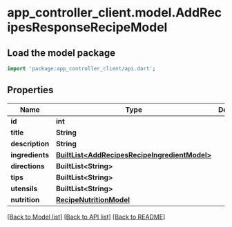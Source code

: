 # app_controller_client.model.AddRecipesResponseRecipeModel

## Load the model package
```dart
import 'package:app_controller_client/api.dart';
```

## Properties
Name | Type | Description | Notes
------------ | ------------- | ------------- | -------------
**id** | **int** |  | 
**title** | **String** |  | 
**description** | **String** |  | 
**ingredients** | [**BuiltList&lt;AddRecipesRecipeIngredientModel&gt;**](AddRecipesRecipeIngredientModel.md) |  | 
**directions** | **BuiltList&lt;String&gt;** |  | 
**tips** | **BuiltList&lt;String&gt;** |  | 
**utensils** | **BuiltList&lt;String&gt;** |  | 
**nutrition** | [**RecipeNutritionModel**](RecipeNutritionModel.md) |  | 

[[Back to Model list]](../README.md#documentation-for-models) [[Back to API list]](../README.md#documentation-for-api-endpoints) [[Back to README]](../README.md)


